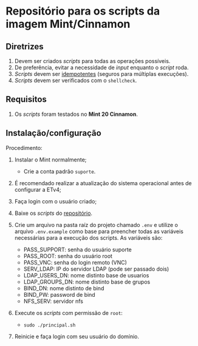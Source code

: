 # Repositório para os scripts da imagem Mint/Cinnamon

## Diretrizes

1. Devem ser criados _scripts_ para todas as operações possíveis.
1. De preferência, evitar a necessidade de _input_ enquanto o _script_ roda.
1. _Scripts_ devem ser [idempotentes](https://docs.ansible.com/ansible/latest/reference_appendices/glossary.html#term-idempotency) (seguros para múltiplas execuções).
1. _Scripts_ devem ser verificados com o `shellcheck`.

## Requisitos

1. Os _scripts_ foram testados no **Mint 20 Cinnamon**.

## Instalação/configuração

Procedimento:

1. Instalar o Mint normalmente;
   - Crie a conta padrão `suporte`.
2. É recomendado realizar a atualização do sistema operacional antes de configurar a ETv4;
3. Faça login com o usuário criado;
4. Baixe os _scripts_ do [repositório](https://github.com/CMCuritiba/ETv4/).
5. Crie um arquivo na pasta raíz do projeto chamado `.env` e utilize o arquivo `.env.example` como base para preencher todas as variáveis necessárias para a execução dos scripts. As variáveis são:

   - PASS_SUPPORT: senha do usuário suporte
   - PASS_ROOT: senha do usuário root
   - PASS_VNC: senha do login remoto (VNC)
   - SERV_LDAP: IP do servidor LDAP (pode ser passado dois)
   - LDAP_USERS_DN: nome distinto base de usuarios
   - LDAP_GROUPS_DN: nome distinto base de grupos
   - BIND_DN: nome distinto de bind
   - BIND_PW: password de bind
   - NFS_SERV: servidor nfs

6. Execute os _scripts_ com permissão de `root`:
   - `sudo ./principal.sh`
7. Reinicie e faça login com seu usuário do domínio.
